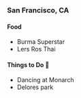 ### San Francisco, CA
#### Food
 - Burma Superstar
 - Lers Ros Thai

#### Things to Do :eyes:
 - Dancing at Monarch
 - Delores park
